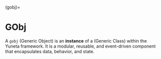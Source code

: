(gobj)=
# **GObj**

A `gobj` (Generic Object) is an **instance** of a  [](gclass) (Generic Class) within the Yuneta framework. It is a modular, reusable, and event-driven component that encapsulates data, behavior, and state.
